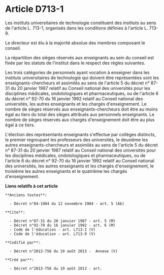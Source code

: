 # Article D713-1

Les instituts universitaires de technologie constituent des instituts au sens de l'article L. 713-1, organisés dans les
conditions définies à l'article L. 713-9. 

Le directeur est élu à la majorité absolue des membres composant le conseil. 

La répartition des sièges réservés aux enseignants au sein du conseil est fixée par les statuts de l'institut dans le respect
des règles suivantes. 

Les trois catégories de personnels ayant vocation à enseigner dans les instituts universitaires de technologie qui doivent
être représentées sont les enseignants-chercheurs et assimilés au sens de l'article 5 du décret n° 87-31 du 20 janvier 1987
relatif au Conseil national des universités pour les disciplines médicales, ondotologiques et pharmaceutiques, ou de
l'article 6 du décret n° 92-70 du 16 janvier 1992 relatif au Conseil national des universités, les autres enseignants et les
chargés d'enseignement. Le nombre de sièges réservés aux enseignants-chercheurs doit être au moins égal au tiers du total des
sièges attribués aux personnels enseignants. Le nombre de sièges réservés aux chargés d'enseignement doit être au plus égal à
ce tiers. 

L'élection des représentants enseignants s'effectue par collèges distincts, le premier regroupant les professeurs des
universités, le deuxième les autres enseignants-chercheurs et assimilés au sens de l'article 5 du décret n° 87-31 du 20
janvier 1987 relatif au Conseil national des universités pour les disciplines médicales, ondotologiques et pharmaceutiques,
ou de l'article 6 du décret n° 92-70 du 16 janvier 1992 relatif au Conseil national des universités, les autres enseignants
et les chargés d'enseignement, le troisième les autres enseignants et le quatrième les chargés d'enseignement.

**Liens relatifs à cet article**

	**Anciens textes**:

	  - Décret n°84-1004 du 12 novembre 1984 - art. 5 (Ab)

	**Cite**:

	  - Décret n°87-31 du 20 janvier 1987 - art. 5 (M)
	  - Décret n°92-70 du 16 janvier 1992 - art. 6 (M)
	  - Code de l'éducation - art. L713-1 (V)
	  - Code de l'éducation - art. L713-9 (V)

	**Codifié par**:

	  - Décret n°2013-756 du 19 août 2013 -  Annexe (V)

	**Créé par**:

	  - Décret n°2013-756 du 19 août 2013 - art.
